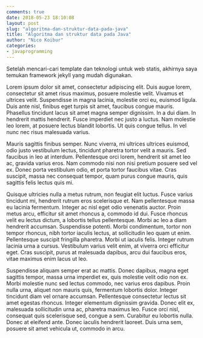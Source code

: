 ```yaml
---
comments: true
date: 2018-05-23 18:10:08
layout: post
slug: "algoritma-dan-struktur-data-pada-java"
title: "Algoritma dan struktur data pada Java"
author: "Nico Koibur"
categories:
- javaprogramming
---
```


Setelah mencari-cari template dan teknologi untuk web statis, akhirnya saya temukan framework jekyll yang mudah digunakan.

Lorem ipsum dolor sit amet, consectetur adipiscing elit. Duis augue lorem, consectetur sit amet risus maximus, posuere molestie velit. Vivamus et ultrices velit. Suspendisse in magna lacinia, molestie orci eu, euismod ligula. Duis ante nisl, finibus eget turpis sit amet, faucibus congue mauris. Phasellus tincidunt lacus sit amet magna semper dignissim. In a dui diam. In hendrerit mattis hendrerit. Fusce imperdiet nec justo a luctus. Nam molestie leo lorem, at posuere lectus blandit lobortis. Ut quis congue tellus. In vel nunc nec risus malesuada varius.
<!--more-->
Mauris sagittis finibus semper. Nunc viverra, mi ultrices ultrices euismod, odio justo vestibulum lectus, tincidunt pharetra tortor velit a mauris. Sed faucibus in leo at interdum. Pellentesque orci lorem, hendrerit sit amet leo ac, gravida varius eros. Nam commodo nisi non nisi pretium posuere sed vel ex. Donec porta vestibulum odio, et porta tortor faucibus vitae. Cras suscipit, massa nec consequat tempor, quam purus congue mauris, quis sagittis felis lectus quis mi.

Quisque ultricies nulla a metus rutrum, non feugiat elit luctus. Fusce varius tincidunt mi, hendrerit rutrum eros scelerisque et. Nam pellentesque massa eu lacinia fermentum. Integer ac nisl eget odio venenatis auctor. Proin metus arcu, efficitur sit amet rhoncus a, commodo id dui. Fusce rhoncus velit eu lectus dictum, a lobortis tellus pellentesque. Morbi ac leo a diam hendrerit accumsan. Suspendisse potenti. Morbi condimentum, tortor non tempor rhoncus, nibh tortor iaculis lectus, at sollicitudin leo quam ut enim. Pellentesque suscipit fringilla pharetra. Morbi ut iaculis felis. Integer rutrum lacinia urna a cursus. Vestibulum varius velit enim, at viverra orci efficitur eget. Cras suscipit, purus at malesuada dapibus, arcu dui faucibus eros, vitae maximus enim lacus ut leo.

Suspendisse aliquam semper erat ac mattis. Donec dapibus, magna eget sagittis tempor, massa urna imperdiet ex, quis molestie velit odio non ex. Morbi molestie nunc sed lectus commodo, nec varius eros dapibus. Proin nulla urna, aliquet non mauris quis, fermentum lobortis dolor. Integer tincidunt diam vel ornare accumsan. Pellentesque consectetur lectus sit amet egestas rhoncus. Integer elementum dignissim gravida. Donec elit ex, malesuada sollicitudin urna ac, pharetra maximus leo. Fusce orci nisl, consequat quis scelerisque sed, congue a sem. Curabitur eu lobortis nulla. Donec at eleifend ante. Donec iaculis hendrerit laoreet. Duis urna sem, posuere sit amet vehicula ut, commodo in arcu.